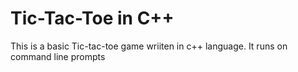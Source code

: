 # Tic-Tac-Toe in C++
This is a basic Tic-tac-toe game wriiten in c++ language. It runs on command line prompts
